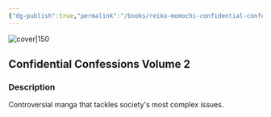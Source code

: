 ```yaml
---
{"dg-publish":true,"permalink":"/books/reiko-momochi-confidential-confessions-volume-2/","title":"\"Confidential Confessions Volume 2\"","tags":["manga","fiction"]}
---
```




![cover|150](http://books.google.com/books/content?id=I_wWSQAACAAJ&printsec=frontcover&img=1&zoom=1&source=gbs_api)

## Confidential Confessions Volume 2

### Description

Controversial manga that tackles society's most complex issues.
```